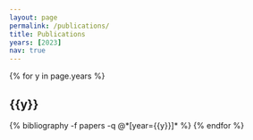 ```yaml
---
layout: page
permalink: /publications/
title: Publications
years: [2023]
nav: true
---
```


<div class="publications">

{% for y in page.years %}
  <h2 class="year">{{y}}</h2>
{% bibliography -f papers -q @*[year={{y}}]* %}
{% endfor %}
</div>